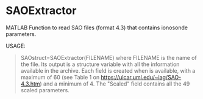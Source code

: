 # SAOExtractor
MATLAB Function to read SAO files (format 4.3) that contains ionosonde parameters.

USAGE:

>SAOstruct=SAOExtractor(FILENAME) 
where FILENAME is the name of the file. Its output is a structure variable with
all the information available in the archive. Each field is created when is available, with a maximum of 60 
(see Table 1 on https://ulcar.uml.edu/~iag/SAO-4.3.htm) and a minimum of 4. The "Scaled" field contains all the
49 scaled parameters.
